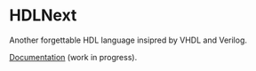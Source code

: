 # HDLNext
Another forgettable HDL language insipred by VHDL and Verilog.

[Documentation](doc/doc.md) (work in progress).
